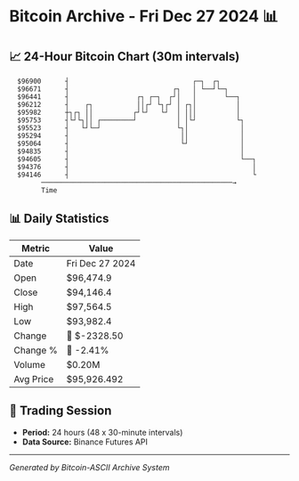 # Bitcoin Archive - Fri Dec 27 2024 📊

## 📈 24-Hour Bitcoin Chart (30m intervals)

```
  $96900      ┤                               ┌─┐  ┌┐          
  $96671      ┤                          ┌┐   │ └──┘└─┐        
  $96441      ┤                 ┌┐ ┌─┐  ┌┘│   │       └──┐     
  $96212      ┤    ┌┐           ││┌┘ └┐┌┘ │ ┌┐│          │     
  $95982      ┼┐┌┐ ││          ┌┘└┘   └┘  │ │││          │     
  $95753      ┤└┘└┐││ ┌────────┘          │ │└┘          └┐    
  $95523      ┤   └┘└─┘                   └┐│             │    
  $95294      ┤                            ││             │    
  $95064      ┤                            └┘             │    
  $94835      ┤                                           │    
  $94605      ┤                                           └──┐ 
  $94376      ┤                                              │ 
  $94146      ┤                                              └ 
        ────────────────────────────────────────────────→
        Time
```

## 📊 Daily Statistics

| Metric | Value |
|--------|-------|
| Date | Fri Dec 27 2024 |
| Open | $96,474.9 |
| Close | $94,146.4 |
| High | $97,564.5 |
| Low | $93,982.4 |
| Change | 🔴 $-2328.50 |
| Change % | 🔴 -2.41% |
| Volume | $0.20M |
| Avg Price | $95,926.492 |

## 📅 Trading Session

- **Period:** 24 hours (48 x 30-minute intervals)
- **Data Source:** Binance Futures API

---
*Generated by Bitcoin-ASCII Archive System*

